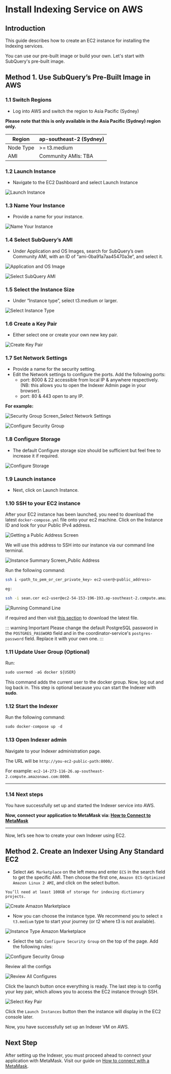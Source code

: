 # Install Indexing Service on AWS

## Introduction

This guide describes how to create an EC2 instance for installing the Indexing services.

You can use our pre-built image or build your own. Let's start with SubQuery's pre-built image.

## Method 1. Use SubQuery’s Pre-Built Image in AWS

### 1.1 Switch Regions

- Log into AWS and switch the region to Asia Pacific (Sydney)

**Please note that this is only available in the Asia Pacific (Sydney) region only.**

| Region    | ap-southeast-2 (Sydney) |
| --------- | ----------------------- |
| Node Type | >= t3.medium            |
| AMI       | Community AMIs: TBA     |

### 1.2 Launch Instance

- Navigate to the EC2 Dashboard and select Launch Instance

![Launch Instance](/assets/img/ec2_launch_instant_screen_aws.png)

### 1.3 Name Your Instance

- Provide a name for your instance.

![Name Your Instance](/assets/img/name_instant_aws.png)

### 1.4 Select SubQuery’s AMI

- Under Application and OS Images, search for SubQuery’s own Community AMI, with an ID of “ami-0ba91a7aa45470a3e“, and select it.

![Application and OS Image](/assets/img/app_and_os_image_aws.png)

![Select SubQuery AMI](/assets/img/select_subquery_ami_aws.png)

### 1.5 Select the Instance Size

- Under “Instance type”, select t3.medium or larger.

![Select Instance Type](/assets/img/select_instance_size_aws.png)

### 1.6 Create a Key Pair

- Either select one or create your own new key pair.

![Create Key Pair](/assets/img/create_keypair_aws.png)

### 1.7 Set Network Settings

- Provide a name for the security setting.
- Edit the Network settings to configure the ports. Add the following ports:
  - port: 8000 & 22 accessible from local IP & anywhere respectively. (NB: this allows you to open the Indexer Admin page in your browser).
  - port: 80 & 443 open to any IP.

**For example:**

![Security Group Screen_Select Network Settings](/assets/img/select_security_settings_securitygroups_aws.png)

![Configure Security Group](/assets/img/configure_security_group_aws.png)

### 1.8 Configure Storage

- The default Configure storage size should be sufficient but feel free to increase it if required.

![Configure Storage](/assets/img/configure_storage_aws.png)

### 1.9 Launch instance

- Next, click on Launch Instance.

### 1.10 SSH to your EC2 instance

After your EC2 instance has been launched, you need to download the latest `docker-compose.yml` file onto your ec2 machine. Click on the Instance ID and look for your Public IPv4 address.

![Getting a Public Address Screen](/assets/img/public_address_running_ssh.png)

We will use this address to SSH into our instance via our command line terminal.

![Instance Summary Screen_Public Address](/assets/img/instance_summary_pubad_ssh.png)

Run the following command:

```bash
ssh i <path_to_pem_or_cer_private_key> ec2-user@<public_address>

eg:

ssh -i sean.cer ec2-user@ec2-54-153-196-193.ap-southeast-2.compute.amazonaws.com
```

![Running Command Line](/assets/img/command_line_ssh.png)

if required and then visit [this section](../indexers/become-an-indexer.md#_2-1-check-indexer-version) to download the latest file. <br />

::: warning Important
Please change the default PostgreSQL password in the `POSTGRES_PASSWORD` field and in the coordinator-service's `postgres-password` field. Replace it with your own one.
:::

### 1.11 Update User Group (Optional)

Run:

```jsx
sudo usermod -aG docker ${USER}
```

This command adds the current user to the docker group. Now, log out and log back in. This step is optional because you can start the Indexer with **sudo**.

### 1.12 Start the Indexer

Run the following command:

```jsx
sudo docker-compose up -d
```

### 1.13 Open Indexer admin

Navigate to your Indexer administration page.

The URL will be `http://you-ec2-public-path:8000/`.

For example: `ec2-14-273-116-26.ap-southeast-2.compute.amazonaws.com:8000`.

---

### 1.14 Next steps

You have successfully set up and started the Indexer service into AWS.

**Now, connect your application to MetaMask via: [How to Connect to MetaMask](../metamask/connect-metamask.md)**

---

Now, let’s see how to create your own Indexer using EC2.

## Method 2. Create an Indexer Using Any Standard EC2

- Select `AWS Marketplace` on the left menu and enter `ECS` in the search field to get the specific AMI. Then choose the first one, `Amazon ECS-Optimized Amazon Linux 2 AMI`, and click on the select button.

```
You’ll need at least 100GB of storage for indexing dictionary projects.
```

![Create Amazon Marketplace](/assets/img/amazon_marketplace_aws_ec2.png)

- Now you can choose the instance type. We recommend you to select ≥ `t3.medium` type to start your journey (or t2 where t3 is not available).

![Instance Type Amazon Marketplace](/assets/img/instanttype_amazonmarketplace_aws_ec2.png)

- Select the tab: `Configure Security Group` on the top of the page. Add the following rules:

![Configure Security Group](/assets/img/securtitygroup_amazonmarketplace_awsec2.png)

Review all the configs

![Review All Configures](/assets/img/review_instancelaunch_amazonmarketplace_ec2.png)

Click the launch button once everything is ready. The last step is to config your key pair, which allows you to access the EC2 instance through SSH.

![Select Key Pair](/assets/img/keypair_amazonmarketplace_awsec2.png)

Click the `Launch Instances` button then the instance will display in the EC2 console later.

Now, you have successfully set up an Indexer VM on AWS.

## Next Step

After setting up the Indexer, you must proceed ahead to connect your application with MetaMask. Visit our guide on [How to connect with a MetaMask](../metamask/connect-metamask.md).
